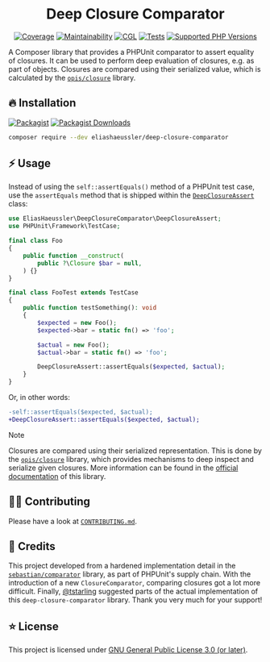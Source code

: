 <div align="center">

# Deep Closure Comparator

[![Coverage](https://img.shields.io/coverallsCoverage/github/eliashaeussler/deep-closure-comparator?logo=coveralls)](https://coveralls.io/github/eliashaeussler/deep-closure-comparator)
[![Maintainability](https://qlty.sh/gh/eliashaeussler/projects/deep-closure-comparator/maintainability.svg)](https://qlty.sh/gh/eliashaeussler/projects/deep-closure-comparator)
[![CGL](https://img.shields.io/github/actions/workflow/status/eliashaeussler/deep-closure-comparator/cgl.yaml?label=cgl&logo=github)](https://github.com/eliashaeussler/deep-closure-comparator/actions/workflows/cgl.yaml)
[![Tests](https://img.shields.io/github/actions/workflow/status/eliashaeussler/deep-closure-comparator/tests.yaml?label=tests&logo=github)](https://github.com/eliashaeussler/deep-closure-comparator/actions/workflows/tests.yaml)
[![Supported PHP Versions](https://img.shields.io/packagist/dependency-v/eliashaeussler/deep-closure-comparator/php?logo=php)](https://packagist.org/packages/eliashaeussler/deep-closure-comparator)

</div>

A Composer library that provides a PHPUnit comparator to assert equality
of closures. It can be used to perform deep evaluation of closures, e.g.
as part of objects. Closures are compared using their serialized value,
which is calculated by the [`opis/closure`](https://github.com/opis/closure)
library.

## 🔥 Installation

[![Packagist](https://img.shields.io/packagist/v/eliashaeussler/deep-closure-comparator?label=version&logo=packagist)](https://packagist.org/packages/eliashaeussler/deep-closure-comparator)
[![Packagist Downloads](https://img.shields.io/packagist/dt/eliashaeussler/deep-closure-comparator?color=brightgreen)](https://packagist.org/packages/eliashaeussler/deep-closure-comparator)

```bash
composer require --dev eliashaeussler/deep-closure-comparator
```

## ⚡ Usage

Instead of using the `self::assertEquals()` method of a PHPUnit test case, use the `assertEquals`
method that is shipped within the [`DeepClosureAssert`](src/DeepClosureAssert.php) class:

```php
use EliasHaeussler\DeepClosureComparator\DeepClosureAssert;
use PHPUnit\Framework\TestCase;

final class Foo
{
    public function __construct(
        public ?\Closure $bar = null,
    ) {}
}

final class FooTest extends TestCase
{
    public function testSomething(): void
    {
        $expected = new Foo();
        $expected->bar = static fn() => 'foo';

        $actual = new Foo();
        $actual->bar = static fn() => 'foo';

        DeepClosureAssert::assertEquals($expected, $actual);
    }
}
```

Or, in other words:

```diff
-self::assertEquals($expected, $actual);
+DeepClosureAssert::assertEquals($expected, $actual);
```

> [!NOTE]
> Closures are compared using their serialized representation. This is done by the
> [`opis/closure`](https://github.com/opis/closure) library, which provides mechanisms
> to deep inspect and serialize given closures. More information can be found in the
> [official documentation](https://opis.io/closure) of this library.

## 🧑‍💻 Contributing

Please have a look at [`CONTRIBUTING.md`](CONTRIBUTING.md).

## 💎 Credits

This project developed from a hardened implementation detail in the
[`sebastian/comparator`](https://github.com/sebastianbergmann/comparator/issues/128) library,
as part of PHPUnit's supply chain. With the introduction of a new `ClosureComparator`, comparing
closures got a lot more difficult. Finally, [@tstarling](https://github.com/tstarling) suggested
parts of the actual implementation of this `deep-closure-comparator` library. Thank you very much
for your support!

## ⭐ License

This project is licensed under [GNU General Public License 3.0 (or later)](LICENSE).
